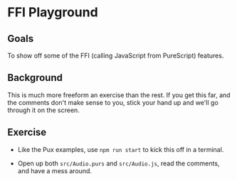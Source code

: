 # FFI Playground

## Goals

To show off some of the FFI (calling JavaScript from PureScript) features.

## Background

This is much more freeform an exercise than the rest. If you get this far, and the comments don't make
sense to you, stick your hand up and we'll go through it on the screen.

## Exercise

* Like the Pux examples, use `npm run start` to kick this off in a terminal.

* Open up both `src/Audio.purs` and `src/Audio.js`, read the comments, and have a mess around.
